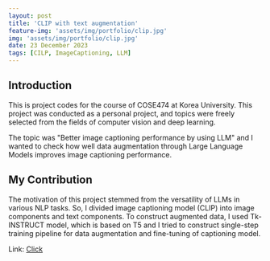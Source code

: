 ```yaml
---
layout: post
title: 'CLIP with text augmentation'
feature-img: 'assets/img/portfolio/clip.jpg'
img: 'assets/img/portfolio/clip.jpg'
date: 23 December 2023
tags: [CILP, ImageCaptioning, LLM]
---
```


## Introduction

This is project codes for the course of COSE474 at Korea University. This project was conducted as a personal project, and topics were freely selected from the fields of computer vision and deep learning.

The topic was "Better image captioning performance by using LLM" and I wanted to check how well data augmentation through Large Language Models improves image captioning performance.

## My Contribution

The motivation of this project stemmed from the versatility of LLMs in various NLP tasks. So, I divided image captioning model (CLIP) into image components and text components. To construct augmented data, I used Tk-INSTRUCT model, which is based on T5 and I tried to construct single-step training pipeline for data augmentation and fine-tuning of captioning model.

Link: [Click](https://github.com/hyewwn/COSE474)
